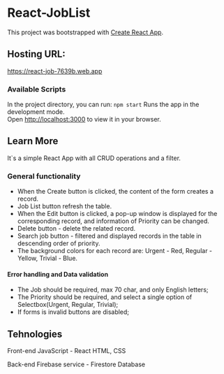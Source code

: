 # React-JobList

This project was bootstrapped with [Create React App](https://github.com/facebook/create-react-app).

## Hosting URL: 
https://react-job-7639b.web.app

### Available Scripts

In the project directory, you can run: `npm start`
Runs the app in the development mode.\
Open [http://localhost:3000](http://localhost:3000) to view it in your browser.

## Learn More
It`s a simple React App with all CRUD operations and a filter.

###	General functionality
-   When the Create button is clicked, the content of the form creates a record.
-   Job List button refresh the table.
-   When the Edit button is clicked, a pop-up window is displayed for the corresponding record, and information of Priority can be changed.
-   Delete button - delete the related record.
-   Search job button - filtered and displayed records in the table in descending order of priority.
-   The background colors for each record are: Urgent - Red, Regular - Yellow, Trivial - Blue.

####	Error handling and Data validation
-	The Job should be required, max 70 char, and only English letters;
-	The Priority should be required, and select a single option of Selectbox(Urgent, Regular, Trivial);
-	If forms is invalid buttons are disabled;

## Tehnologies

Front-end
    JavaScript - React
    HTML, CSS
    
Back-end
    Firebase service - Firestore Database
    
   

